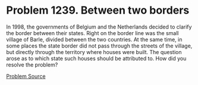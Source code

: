 # Problem 1239. Between two borders

In 1998, the governments of Belgium and the Netherlands decided to clarify the border between their states. Right on the border line was the small village of Barle, divided between the two countries. At the same time, in some places the state border did not pass through the streets of the village, but directly through the territory where houses were built. The question arose as to which state such houses should be attributed to. How did you resolve the problem?

[Problem Source](https://www.trizland.ru/tasks/5691/)